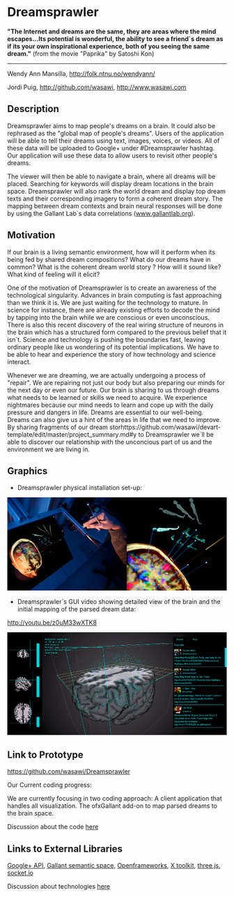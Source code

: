 # Dreamsprawler



**"The Internet and dreams are the same, they are areas where the mind escapes...Its potential is wonderful, the ability to see a friend`s dream as if its your own inspirational experience, both of you seeing the same dream."**
(from the movie "Paprika" by Satoshi Kon)


***


Wendy Ann Mansilla, http://folk.ntnu.no/wendyann/

Jordi Puig, http://github.com/wasawi, http://www.wasawi.com


## Description

Dreamsprawler aims to map people's dreams on a brain. It could also be rephrased as the "global map of people's dreams". Users of the application will be able to tell their dreams using text, images, voices, or videos. All of these data will be uploaded to Google+ under #Dreamsprawler hashtag. Our application will use these data to allow users to revisit other people's dreams.

The viewer will then be able to navigate a brain, where all dreams will be placed. Searching for keywords will display dream locations in the brain space. Dreamsprawler will also rank the world dream and display top dream texts and their corresponding imagery to form a coherent dream story. The mapping between dream contexts and brain neural responses will be done by using the Gallant Lab`s data correlations (www.gallantlab.org).



## Motivation

If our brain is a living semantic environment, how will it perform when its being fed by shared dream compositions? What do our dreams have in common? What is the coherent dream world story ? How will it sound like? What kind of feeling will it elicit?

One of the motivation of Dreamsprawler is to create an awareness of the technological singularity. Advances in brain computing is fast approaching than we think it is. We are just waiting for the technology to mature. In science for instance, there are already existing efforts to decode the mind by tapping into the brain while we are conscious or even unconscious.  There is also this recent discovery of the real wiring structure of neurons in the brain which has a structured form compared to the previous belief that it isn`t. Science and technology is pushing the boundaries fast, leaving ordinary people like us wondering of its potential implications. We have to be able to hear and experience the story of how technology and science interact. 

Whenever we are dreaming, we are actually undergoing a process of "repair". We are repairing not just our body but also preparing our minds for the next day or even our future. Our brain is sharing to us through dreams what needs to be learned or skills we need to acquire. We experience nightmares because our mind needs to learn and cope up with the daily pressure and dangers in life. Dreams are essential to our well-being. Dreams can also give us a hint of the areas in life that we need to improve. By sharing fragments of our dream storhttps://github.com/wasawi/devart-template/edit/master/project_summary.md#y to Dreamsprawler we`ll be able to discover our relationship with the unconcious part of us and the environment we are living in.


## Graphics

* Dreamsprawler physical installation set-up:

![Dreamsprawler Navigation](project_images/Dreamsprawler_installation.png?raw=true "Dreamsprawler Navigation")

* Dreamsprawler`s GUI video showing detailed view of the brain and the initial mapping of the parsed dream data:

http://youtu.be/z0uM33wXTK8

[![Dreamsprawler app](project_images/brain_demo_.png?raw=true)](http://youtu.be/z0uM33wXTK8)


## Link to Prototype
https://github.com/wasawi/Dreamsprawler

Our Current coding progress:

We are currently focusing in two coding approach:
	A client application that handles all visualization.
	The ofxGallant add-on to map parsed dreams to the brain space.

Discussion about the code [here](project_posts/2014-03-21-Coding-Efforts.md)

## Links to External Libraries

[Google+ API](https://developers.google.com/+/api/ "Google+ API"), [Gallant semantic space](http://gallantlab.org/ "GAllant semantic space"), [Openframeworks](http://www.openframeworks.cc/ "Openframeworks"), [X toolkit](https://github.com/xtk/X), [three.js](http://threejs.org/), [socket.io](http://socket.io/)


Discussion about technologies [here](project_posts/2014-03-23-About-technologies.md)

